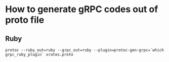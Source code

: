 # How to generate gRPC codes out of proto file
## Ruby
```
protoc --ruby_out=ruby --grpc_out=ruby --plugin=protoc-gen-grpc=`which grpc_ruby_plugin` xrates.proto
```
